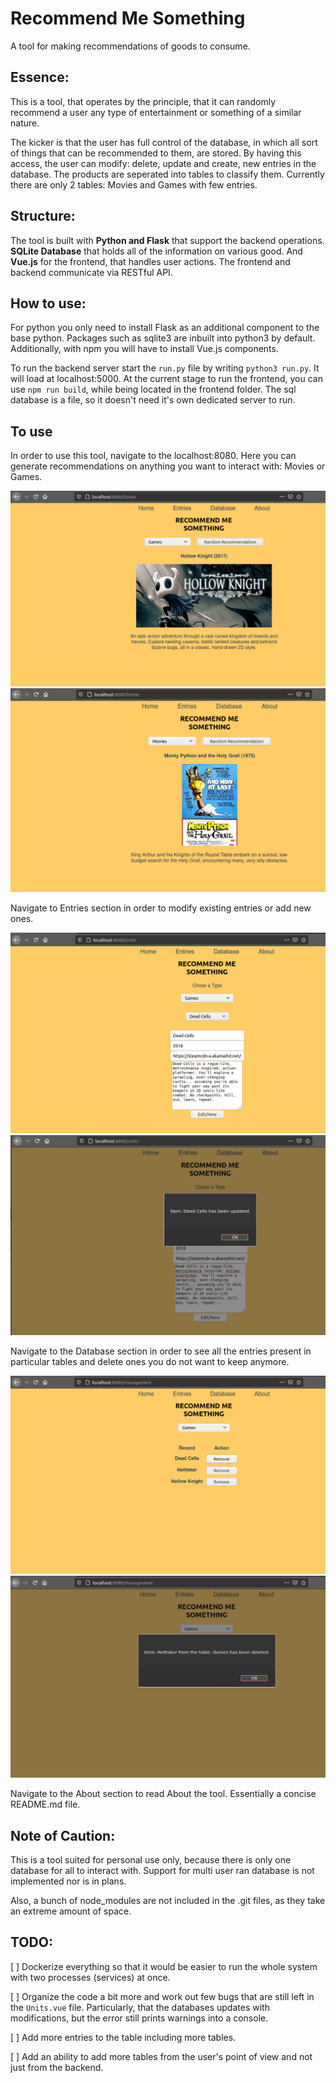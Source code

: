 # Recommend Me Something

A tool for making recommendations of goods to consume.

## Essence:

This is a tool, that operates by the principle, that it can randomly recommend a user any type of entertainment or something of a similar nature.

The kicker is that the user has full control of the database, in which all sort of things that can be recommended to them, are stored. By having this access, the user can modify: delete, update and create, new entries in the database. The products are seperated into tables to classify them. Currently there are only 2 tables: Movies and Games with few entries.

## Structure:

The tool is built with __Python and Flask__ that support the backend operations. __SQLite Database__ that holds all of the information on various good. And __Vue.js__ for the frontend, that handles user actions. The frontend and backend communicate via RESTful API.

## How to use:

For python you only need to install Flask as an additional component to the base python. Packages such as sqlite3 are inbuilt into python3 by default. Additionally, with npm you will have to install Vue.js components.

To run the backend server start the `run.py` file by writing `python3 run.py`. It will load at localhost:5000. At the current stage to run the frontend, you can use `npm run build`, while being located in the frontend folder. The sql database is a file, so it doesn't need it's own dedicated server to run.

## To use

In order to use this tool, navigate to the localhost:8080. Here you can generate recommendations on anything you want to interact with: Movies or Games.

![](https://raw.githubusercontent.com/Si-ja/Recommend-Me-Something/master/visuals/Recommendation.png "Recommend Me Something_1")
![](https://raw.githubusercontent.com/Si-ja/Recommend-Me-Something/master/visuals/Recommendation2.png "Recommend Me Something_2")

Navigate to Entries section in order to modify existing entries or add new ones. 

![](https://raw.githubusercontent.com/Si-ja/Recommend-Me-Something/master/visuals/Update1.png "Update_1")
![](https://raw.githubusercontent.com/Si-ja/Recommend-Me-Something/master/visuals/Update2.png "Update_2")

Navigate to the Database section in order to see all the entries present in particular tables and delete ones you do not want to keep anymore.

![](https://raw.githubusercontent.com/Si-ja/Recommend-Me-Something/master/visuals/Database.png "Database_1")
![](https://raw.githubusercontent.com/Si-ja/Recommend-Me-Something/master/visuals/Database2.png "Database_2")

Navigate to the About section to read About the tool. Essentially a concise README.md file.

## Note of Caution:

This is a tool suited for personal use only, because there is only one database for all to interact with. Support for multi user ran database is not implemented nor is in plans.

Also, a bunch of node_modules are not included in the .git files, as they take an extreme amount of space.

## TODO:

[ ] Dockerize everything so that it would be easier to run the whole system with two processes (services) at once.

[ ] Organize the code a bit more and work out few bugs that are still left in the `Units.vue` file. Particularly, that the databases updates with modifications, but the error still prints warnings into a console.

[ ] Add more entries to the table including more tables.

[ ] Add an ability to add more tables from the user's point of view and not just from the backend. 
